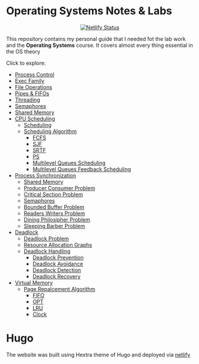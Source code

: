 # Operating Systems Notes & Labs
<p align="center">
  <a href="https://app.netlify.com/projects/os-ref/deploys">
    <img src="https://api.netlify.com/api/v1/badges/6164c583-e464-45f8-9bef-5c68920fad55/deploy-status" alt="Netlify Status">
  </a>
</p>

This repository contains my personal guide that I needed fot the lab work and the **Operating Systems** course. It covers almost every thing essential in the OS theory

Click to explore:

- [Process Control](content/Process%20Control.md)
- [Exec Family](content/Exec%20Family.md)
- [File Operations](content/File%20Operations.md)
- [Pipes & FIFOs](content/Pipes%20%26%20FIFOs.md)
- [Threading](content/Threading.md)
- [Semaphores](content/Semaphores.md)
- [Shared Memory](content/Shared%20Memory.md)
- [CPU Scheduling](content/CPU%20Scheduling/_index.md)
  - [Scheduling](content/CPU%20Scheduling/Scheduling.md)
  - [Scheduling Algorithm](content/CPU%20Scheduling/Scheduling%20Algorithms/_index.md)
    - [FCFS](content/CPU%20Scheduling/Scheduling%20Algorithms/FCFS.md)
    - [SJF](content/CPU%20Scheduling/Scheduling%20Algorithms/SJF.md)
    - [SRTF](content/CPU%20Scheduling/Scheduling%20Algorithms/SRTF.md)
    - [PS](content/CPU%20Scheduling/Scheduling%20Algorithms/PS.md)
    - [Multilevel Queues Scheduling](content/CPU%20Scheduling/Scheduling%20Algorithms/Multilevel%20Queues%20Scheduling.md)
    - [Multilevel Queues Feedback Scheduling](content/CPU%20Scheduling/Scheduling%20Algorithms/Multilevel%20Feedback%20Queues%20Scheduling.md)
- [Process Synchronization](content/Process%20Synchronization/_index.md)
  - [Shared Memory](content/Process%20Synchronization/Shared%20Memory.md)
  - [Producer Consumer Problem](content/Process%20Synchronization/Producer%20Consumer%20Problem.md)
  - [Critical Section Problem](content/Process%20Synchronization/Critical%20Section%20Problem.md)
  - [Semaphores](content/Process%20Synchronization/Semaphores.md)
  - [Bounded Buffer Problem](content/Process%20Synchronization/Bounded%20Buffer%20Problem.md)
  - [Readers Writers Problem](content/Process%20Synchronization/Reader%20Writer%20Problem.md)
  - [Dining Philosipher Problem](content/Process%20Synchronization/Dining%20Philosipher%20Problem.md)
  - [Sleeping Barber Problem](content/Process%20Synchronization/The%20Sleeping%20Barber%20Problem.md)
- [Deadlock](content/Deadlock/_index.md)
  - [Deadlock Problem](content/Deadlock/Deadlock%20Problem.md)
  - [Resource Allocation Graphs](content/Deadlock/Resource%20Allocation%20Graphs.md)
  - [Deadlock Handling](content/Deadlock/Deadlock%20Handling/_index.md)
    - [Deadlock Prevention](content/Deadlock/Deadlock%20Handling/Deadlock%20Prevention.md)
    - [Deadlock Avoidance](content/Deadlock/Deadlock%20Handling/Deadlock%20Avoidance.md)
    - [Deadlock Detection](content/Deadlock/Deadlock%20Handling/Deadlock%20Detection.md)
    - [Deadlock Recovery](content/Deadlock/Deadlock%20Handling/Deadlock%20Recovery.md)
- [Virtual Memory](content/Virtual%20Memory/_index.md)
  - [Page Repalcement Algorithm](content/Virtual%20Memory/Page%20Replacement%20Algorithm/_index.md)
    - [FIFO](content/Virtual%20Memory/Page%20Replacement%20Algorithm/FIF0.md)
    - [OPT](content/Virtual%20Memory/Page%20Replacement%20Algorithm/OPT.md)
    - [LRU](content/Virtual%20Memory/Page%20Replacement%20Algorithm/LRU.md)
    - [Clock](content/Virtual%20Memory/Page%20Replacement%20Algorithm/Clock.md)
   
# Hugo
 The website was built using Hextra theme of Hugo and deployed via [netlify](https://os-ref.netlify.app)
